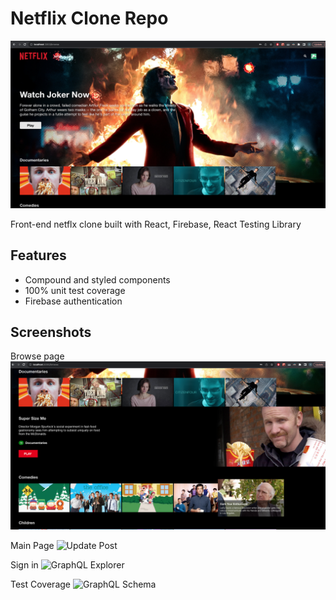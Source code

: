 # Netflix Clone Repo

![Main Page](https://github.com/pachopa/NetflixClone/blob/master/screenshots/Browse.png)

Front-end netflx clone built with React, Firebase, React Testing Library
## Features
- Compound and styled components
- 100% unit test coverage
- Firebase authentication

## Screenshots
Browse page
![Create Post](https://github.com/pachopa/NetflixClone/blob/master/screenshots/Browse2.png)

Main Page
![Update Post](https://github.com/pachopa/reddit-clone/blob/master/screenshots/Main%20Page.png)

Sign in
![GraphQL Explorer](https://github.com/pachopa/reddit-clone/blob/master/screenshots/Sign%20in.png)

Test Coverage
![GraphQL Schema](https://github.com/pachopa/reddit-clone/blob/master/screenshots/Test%20Coverage.png)



